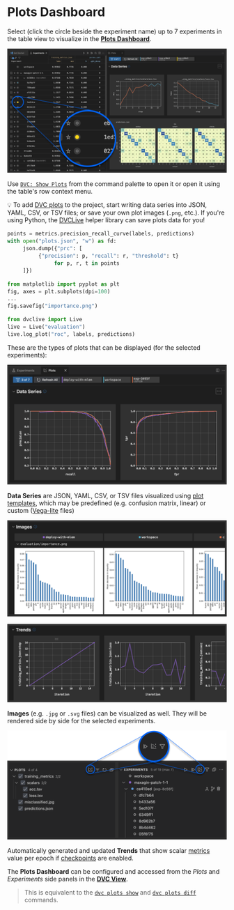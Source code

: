 # Plots Dashboard

Select (click the circle beside the experiment name) up to 7 experiments in the
table view to visualize in the [**Plots Dashboard**](command:dvc.showPlots).

<p align="center">
  <img src="images/click-the-circle-beside-experiment-name.png"
       alt="Select for Plots" />
</p>

Use
[`DVC: Show Plots`](command:workbench.action.quickOpen?%22>DVC:%20Show%20Plots%22)
from the command palette to open it or open it using the table's row context
menu.

[`dvc plots show`]: https://dvc.org/doc/command-reference/plots/show
[`dvc plots diff`]: https://dvc.org/doc/command-reference/plots/diff

💡 To add [DVC plots] to the project, start writing data series into JSON, YAML,
CSV, or TSV files; or save your own plot images (`.png`, etc.). If you're using
Python, the [DVCLive] helper library can save plots data for you!

```python
points = metrics.precision_recall_curve(labels, predictions)
with open("plots.json", "w") as fd:
     json.dump({"prc": [
          {"precision": p, "recall": r, "threshold": t}
               for p, r, t in points
     ]})
```

```python
from matplotlib import pyplot as plt
fig, axes = plt.subplots(dpi=100)
...
fig.savefig("importance.png")
```

```python
from dvclive import Live
live = Live("evaluation")
live.log_plot("roc", labels, predictions)
```

[dvc plots]: https://dvc.org/doc/start/experiments/visualization
[dvclive]: https://dvc.org/doc/dvclive

These are the types of plots that can be displayed (for the selected
experiments):

<p align="center">
  <img src="images/plots-data-series.png"
       alt="Plots: Data Series" />
</p>

**Data Series** are JSON, YAML, CSV, or TSV files visualized using [plot
templates], which may be predefined (e.g. confusion matrix, linear) or custom
([Vega-lite] files)

[plot templates]:
  https://dvc.org/doc/user-guide/experiment-management/visualizing-plots#plot-templates-data-series-only
[vega-lite]: https://vega.github.io/vega-lite/

<p align="center">
  <img src="images/plots-images.png"
       alt="Plots: Images" />
</p>

<p align="center">
  <img src="images/plots-trends.png"
       alt="Plots: Trends" />
</p>

**Images** (e.g. `.jpg` or `.svg` files) can be visualized as well. They will be
rendered side by side for the selected experiments.

<p align="center">
  <img src="images/plots-view-icon.png"
       alt="Plots View Icon" />
</p>

Automatically generated and updated **Trends** that show scalar [metrics] value
per epoch if [checkpoints] are enabled.

[metrics]: https://dvc.org/doc/command-reference/metrics
[checkpoints]: https://dvc.org/doc/user-guide/experiment-management/checkpoints

The **Plots Dashboard** can be configured and accessed from the _Plots_ and
_Experiments_ side panels in the [**DVC View**](command:views.dvc-views).

> This is equivalent to the [`dvc plots show`] and [`dvc plots diff`] commands.
